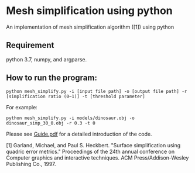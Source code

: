 # Mesh simplification using python
An implementation of mesh simplification algorithm ([1]) using python

## Requirement
python 3.7, numpy, and argparse.

## How to run the program:
```python mesh_simplify.py -i [input file path] -o [output file path] -r [simplification ratio (0~1)] -t [threshold parameter]```

For example:

```python mesh_simplify.py -i models/dinosaur.obj -o dinosaur_simp_30_0.obj -r 0.3 -t 0```

Please see [Guide.pdf](Guide.pdf) for a detailed introduction of the code.

[1] Garland, Michael, and Paul S. Heckbert. "Surface simplification using quadric error metrics." Proceedings of the 24th annual conference on Computer graphics and interactive techniques. ACM Press/Addison-Wesley Publishing Co., 1997.
